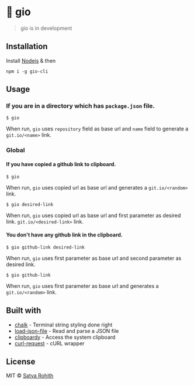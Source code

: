 # 🔗 gio

> gio is in development
## Installation

Install [Nodejs](https://nodejs.org) & then
```
npm i -g gio-cli
```

## Usage

### If you are in a directory which has `package.json` file.
 ```
 $ gio
 ```
When run, `gio` uses `repository` field as base url and `name` field to generate a `git.io/<name>` link.


### Global
#### If you have copied a github link to clipboard.
```
$ gio
```
When run, `gio` uses copied url as base url and generates a `git.io/<random>` link.

```
$ gio desired-link
```
When run, `gio` uses copied url as base url and first parameter as desired link.  `git.io/<desired-link>` link.

#### You don't have any github link in the clipboard.
```
$ gio github-link desired-link
```
When run, `gio` uses first parameter as base url and second parameter as desired link.

```
$ gio github-link
```
When run, `gio` uses first parameter as base url and generates a `git.io/<random>` link.

## Built with

- [chalk](https://github.com/chalk/chalk) - Terminal string styling done right
- [load-json-file](https://github.com/sindresorhus/load-json-file) - Read and parse a JSON file
- [clipboardy](https://github.com/sindresorhus/clipboardy) - Access the system clipboard
- [curl-request](https://github.com/do-web/curl-request) - cURL wrapper

## License

MIT © [Satya Rohith](https://satya.tech)
